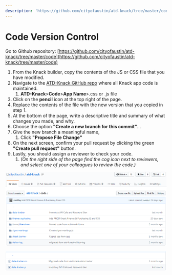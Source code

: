 ```yaml
---
description: 'https://github.com/cityofaustin/atd-knack/tree/master/code'
---
```


# Code Version Control

Go to Github repository: [https://github.com/cityofaustin/atd-knack/tree/master/code](https://github.com/cityofaustin/atd-knack/tree/master/code)

1. From the Knack builder, copy the contents of the JS or CSS file that you have modified.
2. Navigate to the [ATD-Knack GitHub repo](https://github.com/cityofaustin/atd-knack/tree/master/code) where all Knack app code is maintained. 
   1. **ATD-Knack**&gt;**Code**&gt;**App Name**&gt;.css or .js file
3. Click on the **pencil** icon at the top right of the page.
4. Replace the contents of the file with the new version that you copied in step 1.
5. At the bottom of the page, write a descriptive title and summary of what changes you made, and why.
6. Choose the option **"Create a new branch for this commit"**...
7. Give the new branch a meaningful name, 
   1. Click **"Propose File Change"**
8. On the next screen, confirm your pull request by clicking the green **"Create pull request"** button.
9. Lastly, you should assign a reviewer to check your code. 
   1. _\(On the right side of the page find the cog icon next to reviewers, and select one of your colleagues to review the code.\)_

![Main code folder of the app code](../.gitbook/assets/image%20%284%29.png)

![Sub folder of data-tracker](../.gitbook/assets/image%20%283%29.png)

